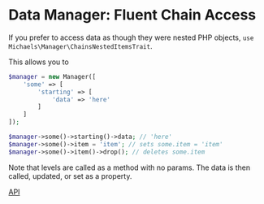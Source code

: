 # Data Manager: Fluent Chain Access
If you prefer to access data as though they were nested PHP objects, `use Michaels\Manager\ChainsNestedItemsTrait`.

This allows you to
```php
$manager = new Manager([
    'some' => [
        'starting' => [
            'data' => 'here'
        ]
    ]
]);

$manager->some()->starting()->data; // 'here'
$manager->some()->item = 'item'; // sets some.item = 'item'
$manager->some()->item()->drop(); // deletes some.item
```

Note that levels are called as a method with no params. The data is then called, updated, or set as a property.

[API](me.html)